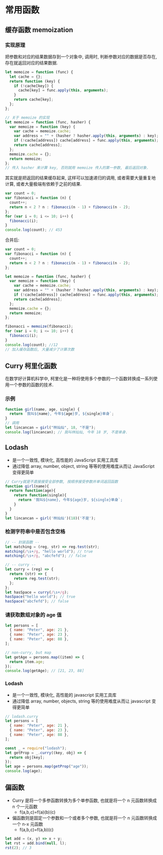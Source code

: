 # 常用函数

## 缓存函数 memoization

### 实现原理

把参数和对应的结果数据存到一个对象中, 调用时, 判断参数对应的数据是否存在, 存在就返回对应的结果数据.

```js
let memoize = function (func) {
  let cache = {};
  return function (key) {
    if (!cache[key]) {
      cache[key] = func.apply(this, arguments);
    }
    return cache[key];
  };
};
```

```js
// 关于 memoize 的实现
let memoize = function (func, hasher) {
  var memoize = function (key) {
    var cache = memoize.cache;
    var address = "" + (hasher ? hasher.apply(this, arguments) : key);
    if (!cache[address]) cache[address] = func.apply(this, arguments);
    return cache[address];
  };
  memoize.cache = {};
  return memoize;
};
// 传入 hasher 来计算 key, 否则就用 memoize 传入的第一参数, 最后返回对象.
```

其实就是把返回的结果缓存起来, 这样可以加速递归的调用, 或者需要大量重复地计算, 或者大量极端有依赖于之前的结果.

```js
var count = 0;
var fibonacci = function (n) {
  count++;
  return n < 2 ? n : fibonacci(n - 1) + fibonacci(n - 2);
};
for (var i = 0; i <= 10; i++) {
  fibonacci(i);
}
console.log(count); // 453
```

合并后:

```js
var count = 0;
var fibonacci = function (n) {
  count++;
  return n < 2 ? n : fibonacci(n - 1) + fibonacci(n - 2);
};

let memoize = function (func, hasher) {
  var memoize = function (key) {
    var cache = memoize.cache;
    var address = "" + (hasher ? hasher.apply(this, arguments) : key);
    if (!cache[address]) cache[address] = func.apply(this, arguments);
    return cache[address];
  };
  memoize.cache = {};
  return memoize;
};

fibonacci = memoize(fibonacci);
for (var i = 0; i <= 10; i++) {
  fibonacci(i);
}
console.log(count); //12
// 加入缓存函数后, 大量减少了计算次数
```

## Curry 柯里化函数

在数学好计算机科学中, 柯里化是一种将使用多个参数的一个函数转换成一系列使用一个参数的函数的技术.

### 示例

```js
function girl(name, age, single) {
  return `我叫${name}, 今年${age}岁, ${single}单身`;
}
// 调用
let lincancan = girl("林灿灿", 18, "不是");
console.log(lincancan); // 我叫林灿灿, 今年 18 岁, 不是单身.
```

## Lodash

- 是一个一致性, 模块化, 高性能的 JavaScript 实用工具库
- 通过降低 array, number, object, string 等等的使用难度从而让 JavaScript 变得更简单

```js
// Curry就是不直接接受全部参数, 按顺序接受参数并单词返回函数
function girl(name){
  return function(age){
    return function(single){
      return '我叫${name}, 今年${age}岁, ${single}单身`;
    }
  }
}
let lincancan = girl('林灿灿')(18)('不是');
```

### 检测字符串中是否包含空格

```js
// -- 封装函数 --
let matching = (reg, str) => reg.test(str);
matching(/\s+/g, "hello world"); // true
matching(/\s+/g, "abcfefd"); // false

// -- curry --
let curry = (reg) => {
  return (str) => {
    return reg.test(str);
  };
};
let hasSpace = curry(/\s+/g);
hasSpace("hello world"); // true
hasSpace("abcfefd"); // false
```

### 请获取数组对象的 age 值

```js
let persons = [
  { name: "Peter", age: 21 },
  { name: "Peter", age: 23 },
  { name: "Peter", age: 88 },
];

// non-curry, but map
let getAge = persons.map((item) => {
  return item.age;
});
console.log(getAge); // [21, 23, 88]
```

### Lodash

- 是一个一致性, 模块化, 高性能的 javascript 实用工具库
- 通过降低 array, number, objects, string 等的使用难度从而让 javascript 变得更简单

```js
// lodash.curry
let persons = [
  { name: "Peter", age: 21 },
  { name: "Peter", age: 23 },
  { name: "Peter", age: 88 },
];

const _ = require("lodash");
let getProp = _.curry((key, obj) => {
  return obj[key];
});
let age = persons.map(getProp("age"));
console.log(age);
```

## 偏函数

- Curry 是将一个多参函数转换为多个单参函数, 也就是将一个 n 元函数转换成 n 个一元函数
  - f(a,b,c)=f(a)(b)(c)
- 偏函数则是固定一个参数和一个或者多个参数, 也就是将一个 n 元函数转换成一个 n-x 元函数
  - f(a,b,c)=f(a,b)(c)

```js
let add = (x, y) => x + y;
let rst = add.bind(null, l);
rst(2); // 3
```
